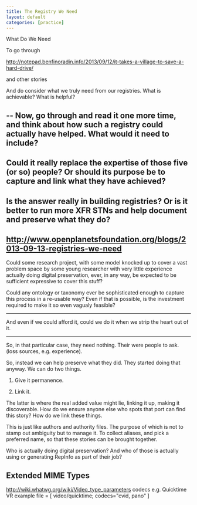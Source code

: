 ```yaml
---
title: The Registry We Need
layout: default
categories: [practice]
---
```


What Do We Need

To go through

http://notepad.benfinoradin.info/2013/09/12/it-takes-a-village-to-save-a-hard-drive/

and other stories

And do consider what we truly need from our registries. What is achievable? What is helpful?

--
Now, go through and read it one more time, and think about how such a registry could actually have helped. What would it need to include?
--
Could it really replace the expertise of those five (or so) people? Or should its purpose be to capture and link what they have achieved?
--
Is the answer really in building registries? Or is it better to run more XFR STNs and help document and preserve what they do?
--
http://www.openplanetsfoundation.org/blogs/2013-09-13-registries-we-need
--

Could some research project, with some model knocked up to cover a vast problem space by some young researcher with very little experience actually doing digital preservation, ever, in any way, be expected to be sufficient expressive to cover this stuff?

Could any ontology or taxonomy ever be sophisticated enough to capture this process in a re-usable way? Even if that is possible, is the investment required to make it so even vagualy feasible?

---

And even if we could afford it, could we do it when we strip the heart out of it.

---

So, in that particular case, they need nothing. Their were people to ask. (loss sources, e.g. experience).

So, instead we can help preserve what they did. They started doing that anyway. We can do two things.  

1. Give it permanence.

2. Link it.

The latter is where the real added value might lie, linking it up, making it discoverable. How do we ensure anyone else who spots that port can find this story? How do we link these things.

This is just like authors and authority files. The purpose of which is not to stamp out ambiguity but to manage it. To collect aliases, and pick a preferred name, so that these stories can be brought together.

Who is actually doing digital preservation? And who of those is actually using or generating RepInfo as part of their job?

Extended MIME Types
-------------------

http://wiki.whatwg.org/wiki/Video_type_parameters
codecs
e.g. Quicktime VR example file = [ video/quicktime; codecs="cvid, pano" ]

